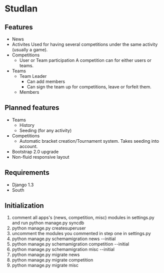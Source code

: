 # Studlan #

## Features ##
* News
* Activites
Used for having several competitions under the same activity (usually a game).
* Competitions
	* User or Team participation
	A competition can for either users or teams.
* Teams
	* Team Leader
		* Can add members
		* Can sign the team up for competitions, leave or forfeit them.
	* Members

## Planned features ##
* Teams
	* History
	* Seeding (for any activity)
* Competitions
	* Automatic bracket creation/Tournament system. Takes seeding into account.
* Bootstrap 2.0 upgrade
* Non-fluid responsive layout

## Requirements ##
* Django 1.3
* South

## Initialization ##

1. comment all apps's (news, competition, misc) modules in settings.py and run python manage.py syncdb
2. python manage.py createsuperuser
3. uncomment the modules you commented in step one in settings.py
4. python manage.py schemamigration news --initial
5. python manage.py schemamigration competition --initial
6. python manage.py schemamigration misc --initial
7. python manage.py migrate news
8. python manage.py migrate competition
9. python manage.py migrate misc
